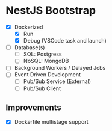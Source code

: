 # NestJS Bootstrap

- [x] Dockerized
  - [x] Run
  - [x] Debug (VSCode task and launch)
- [ ] Database(s)
  - [ ] SQL: Postgress
  - [ ] NoSQL: MongoDB
- [ ] Background Workers / Delayed Jobs
- [ ] Event Driven Development
  - [ ] Pub/Sub Service (External)
  - [ ] Pub/Sub Client

## Improvements

- [x] Dockerfile multistage support
